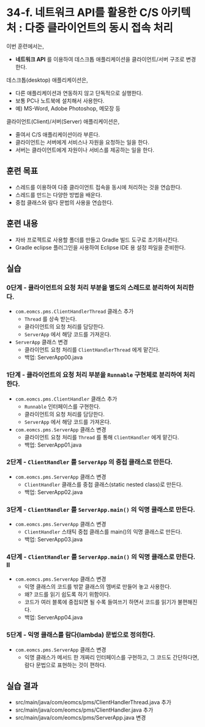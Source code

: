 # 34-f. 네트워크 API를 활용한 C/S 아키텍처 :  다중 클라이언트의 동시 접속 처리

이번 훈련에서는,
- **네트워크 API** 를 이용하여 데스크톱 애플리케이션을 클라이언트/서버 구조로 변경한다.

데스크톱(desktop) 애플리케이션은,
- 다른 애플리케이션과 연동하지 않고 단독적으로 실행한다.
- 보통 PC나 노트북에 설치해서 사용한다.
- 예) MS-Word, Adobe Photoshop, 메모장 등

클라이언트(Client)/서버(Server) 애플리케이션은,
- 줄여서 C/S 애플리케이션이라 부른다.
- 클라이언트는 서버에게 서비스나 자원을 요청하는 일을 한다.
- 서버는 클라이언트에게 자원이나 서비스를 제공하는 일을 한다.


## 훈련 목표
- 스레드를 이용하여 다중 클라이언트 접속을 동시에 처리하는 것을 연습한다.
- 스레드를 만드는 다양한 방법을 배운다.
- 중첩 클래스와 람다 문법의 사용을 연습한다.

## 훈련 내용
- 자바 프로젝트로 사용할 폴더를 만들고 Gradle 빌드 도구로 초기화시킨다.
- Gradle eclipse 플러그인을 사용하여 Eclipse IDE 용 설정 파일을 준비한다.


## 실습

### 0단계 - 클라이언트의 요청 처리 부분을 별도의 스레드로 분리하여 처리한다.

- `com.eomcs.pms.ClientHandlerThread` 클래스 추가
  - `Thread` 를 상속 받는다.
  - 클라이언트의 요청 처리를 담당한다.
  - `ServerApp` 에서 해당 코드를 가져온다.
- `ServerApp` 클래스 변경
  - 클라이언트 요청 처리를 `ClientHandlerThread` 에게 맡긴다.
  - 백업: ServerApp00.java

### 1단계 - 클라이언트의 요청 처리 부분을 `Runnable` 구현체로 분리하여 처리한다.

- `com.eomcs.pms.ClientHandler` 클래스 추가
  - `Runnable` 인터페이스를 구현한다.
  - 클라이언트의 요청 처리를 담당한다.
  - `ServerApp` 에서 해당 코드를 가져온다.
- `com.eomcs.pms.ServerApp` 클래스 변경
  - 클라이언트 요청 처리를 `Thread` 를 통해 `ClientHandler` 에게 맡긴다.
  - 백업: ServerApp01.java

### 2단계 - `ClientHandler` 를 `ServerApp` 의 중첩 클래스로 만든다.

- `com.eomcs.pms.ServerApp` 클래스 변경
  - `ClientHandler` 클래스를 중첩 클래스(static nested class)로 만든다.
  - 백업: ServerApp02.java

### 3단계 - `ClientHandler` 를 `ServerApp.main()` 의 익명 클래스로 만든다.

- `com.eomcs.pms.ServerApp` 클래스 변경
  - `ClientHandler` 스태틱 중첩 클래스를 main()의 익명 클래스로 만든다.
  - 백업: ServerApp03.java

### 4단계 - `ClientHandler` 를 `ServerApp.main()` 의 익명 클래스로 만든다. II

- `com.eomcs.pms.ServerApp` 클래스 변경
  - 익명 클래스의 코드를 밖깥 클래스의 멤버로 만들어 놓고 사용한다.
  - 왜? 코드를 읽기 쉽도록 하기 위함이다.
  - 코드가 여러 블록에 중접되면 될 수록 들여쓰기 하면서
    코드를 읽기가 불편해진다.
  - 백업: ServerApp04.java

### 5단계 - 익명 클래스를 람다(lambda) 문법으로 정의한다.

- `com.eomcs.pms.ServerApp` 클래스 변경
  - 익명 클래스가 메서드 한 개짜리 인터페이스를 구현하고,
    그 코드도 간단하다면,
    람다 문법으로 표현하는 것이 편하다.

## 실습 결과
- src/main/java/com/eomcs/pms/ClientHandlerThread.java 추가
- src/main/java/com/eomcs/pms/ClientHandler.java 추가
- src/main/java/com/eomcs/pms/ServerApp.java 변경
